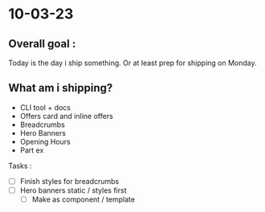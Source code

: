# 10-03-23

## Overall goal :
Today is the day i ship something. Or at least prep for shipping on Monday.

## What am i shipping?
- CLI tool + docs
- Offers card and inline offers
- Breadcrumbs
- Hero Banners
- Opening Hours
- Part ex

Tasks :
- [ ] Finish styles for breadcrumbs
- [ ] Hero banners static / styles first
  - [ ] Make as component / template
<!-- - [ ] Opening Hours - v1
  - [ ] Make as component / template -->